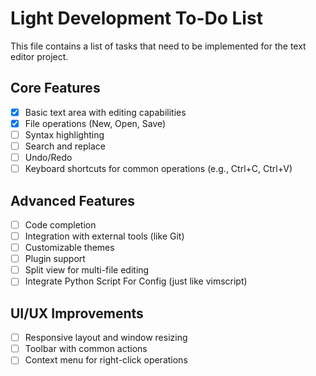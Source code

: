 # Light Development To-Do List

This file contains a list of tasks that need to be implemented for the text editor project.

## Core Features
- [x] Basic text area with editing capabilities
- [x] File operations (New, Open, Save)
- [ ] Syntax highlighting
- [ ] Search and replace
- [ ] Undo/Redo
- [ ] Keyboard shortcuts for common operations (e.g., Ctrl+C, Ctrl+V)

## Advanced Features
- [ ] Code completion
- [ ] Integration with external tools (like Git)
- [ ] Customizable themes
- [ ] Plugin support
- [ ] Split view for multi-file editing
- [ ] Integrate Python Script For Config (just like vimscript)

## UI/UX Improvements
- [ ] Responsive layout and window resizing
- [ ] Toolbar with common actions
- [ ] Context menu for right-click operations
